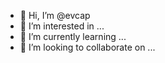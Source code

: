 - 👋 Hi, I’m @evcap
- 👀 I’m interested in ... 
- 🌱 I’m currently learning ... 
- 💞️ I’m looking to collaborate on ... 

<!---
evcap/evcap is a ✨ special ✨ repository because its `README.md` (this file) appears on your GitHub profile.
You can click the Preview link to take a look at your changes.
--->
